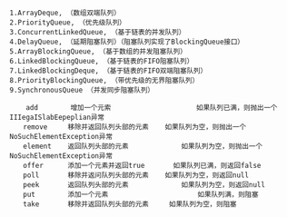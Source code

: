    
    1.ArrayDeque, （数组双端队列） 
    2.PriorityQueue, （优先级队列） 
    3.ConcurrentLinkedQueue, （基于链表的并发队列） 
    4.DelayQueue, （延期阻塞队列）（阻塞队列实现了BlockingQueue接口） 
    5.ArrayBlockingQueue, （基于数组的并发阻塞队列） 
    6.LinkedBlockingQueue, （基于链表的FIFO阻塞队列） 
    7.LinkedBlockingDeque, （基于链表的FIFO双端阻塞队列） 
    8.PriorityBlockingQueue, （带优先级的无界阻塞队列） 
    9.SynchronousQueue （并发同步阻塞队列）
    
        add        增加一个元索                     如果队列已满，则抛出一个IIIegaISlabEepeplian异常
    　　remove     移除并返回队列头部的元素    如果队列为空，则抛出一个NoSuchElementException异常
    　　element    返回队列头部的元素             如果队列为空，则抛出一个NoSuchElementException异常
    　　offer      添加一个元素并返回true       如果队列已满，则返回false
    　　poll       移除并返问队列头部的元素    如果队列为空，则返回null
    　　peek       返回队列头部的元素             如果队列为空，则返回null
    　　put        添加一个元素                      如果队列满，则阻塞
    　　take       移除并返回队列头部的元素     如果队列为空，则阻塞